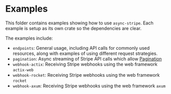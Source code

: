 # Examples
This folder contains examples showing how to use `async-stripe`. Each example
is setup as its own crate so the dependencies are clear.

The examples include:
- `endpoints`: General usage, including API calls for commonly used resources, along
    with examples of using different request strategies.
- `pagination`: Async streaming of Stripe API calls which allow [Pagination](https://stripe.com/docs/api/pagination)
- `webhook-actix`: Receiving Stripe webhooks using the web framework `actix-web`
- `webhook-rocket`: Receiving Stripe webhooks using the web framework `rocket`
- `webhook-axum`: Receiving Stripe webhooks using the web framework `axum`